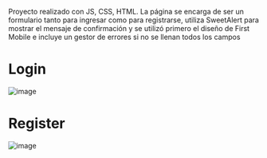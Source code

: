 Proyecto realizado con JS, CSS, HTML. La página se encarga de ser un formulario tanto para ingresar como para registrarse, utiliza SweetAlert para mostrar el mensaje de confirmación y se utilizó primero el diseño de First Mobile e incluye un gestor de errores si no se llenan todos los campos
# Login
![image](https://user-images.githubusercontent.com/85316618/210283241-8212c143-71a7-4d50-941c-bb971aeff0aa.png)
# Register
![image](https://user-images.githubusercontent.com/85316618/210283275-2bffc081-1cea-4632-90e3-ddb2b886b84b.png)
